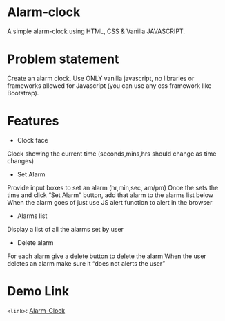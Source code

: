 # Alarm-clock
A simple alarm-clock using HTML, CSS &amp; Vanilla JAVASCRIPT.

# Problem statement
Create an alarm clock. Use ONLY vanilla javascript, no libraries or frameworks allowed for Javascript (you can use any css framework like Bootstrap).

# Features
- Clock face

Clock showing the current time (seconds,mins,hrs should change as time changes)

- Set Alarm

Provide input boxes to set an alarm (hr,min,sec, am/pm)
Once the sets the time and click “Set Alarm” button, add that alarm to the alarms list below
When the alarm goes of just use JS alert function to alert in the browser

- Alarms list
 
Display a list of all the alarms set by user

- Delete alarm

For each alarm give a delete button to delete the alarm
When the user deletes an alarm make sure it “does not alerts the user”

# Demo Link
`<link>`: [Alarm-Clock](https://saurabhsangewar03.github.io/Alarm-clock/)

